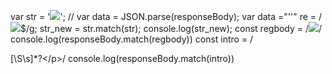 
var str = '<img src="//bookcover.yuewen.com/qdbimg/349573/1209977/150">';
// var data = JSON.parse(responseBody);
var data ="''"
re = /<img src="\/\/bookcover\.yuewen\.com\/qdbimg\/.*\">$/g;
str_new = str.match(str);
console.log(str_new);
const regbody = /<img src="\/\/bookcover\.yuewen\.com\/qdbimg\/.*">/
console.log(responseBody.match(regbody))
const intro = /<p class="intro">[\S\s]*?<\/p>/
console.log(responseBody.match(intro))
